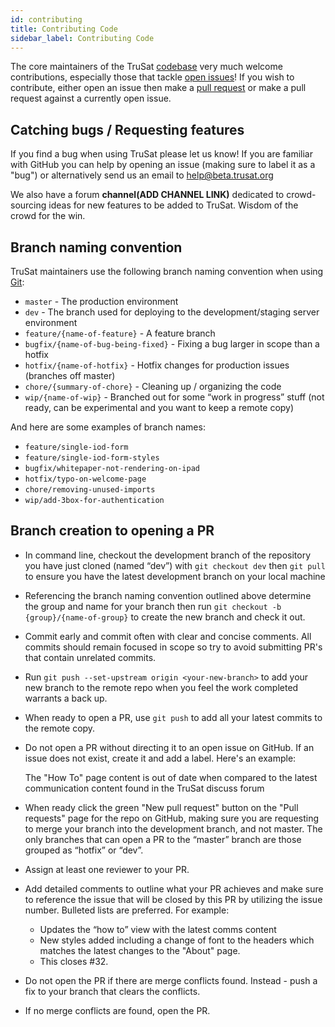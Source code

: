 ```yaml
---
id: contributing
title: Contributing Code
sidebar_label: Contributing Code
---
```


The core maintainers of the TruSat [codebase](https://github.com/consensys-space) very much welcome contributions, especially those that tackle [open issues](https://github.com/consensys-space/trusat-frontend/issues)! If you wish to contribute, either open an issue then make a [pull request](https://help.github.com/en/github/collaborating-with-issues-and-pull-requests/about-pull-requests) or make a pull request against a currently open issue.

## Catching bugs / Requesting features

If you find a bug when using TruSat please let us know! If you are familiar with GitHub you can help by opening an issue (making sure to label it as a "bug") or alternatively send us an email to help@beta.trusat.org

We also have a forum **channel(ADD CHANNEL LINK)** dedicated to crowd-sourcing ideas for new features to be added to TruSat. Wisdom of the crowd for the win.

## Branch naming convention

TruSat maintainers use the following branch naming convention when using [Git](https://en.wikipedia.org/wiki/Git):

- `master` - The production environment
- `dev` - The branch used for deploying to the development/staging server environment
- `feature/{name-of-feature}` - A feature branch
- `bugfix/{name-of-bug-being-fixed}` - Fixing a bug larger in scope than a hotfix
- `hotfix/{name-of-hotfix}` - Hotfix changes for production issues (branches off master)
- `chore/{summary-of-chore}` - Cleaning up / organizing the code
- `wip/{name-of-wip}` - Branched out for some “work in progress” stuff (not ready, can be experimental and you want to keep a remote copy)

And here are some examples of branch names:

- `feature/single-iod-form`
- `feature/single-iod-form-styles`
- `bugfix/whitepaper-not-rendering-on-ipad`
- `hotfix/typo-on-welcome-page`
- `chore/removing-unused-imports`
- `wip/add-3box-for-authentication`

## Branch creation to opening a PR

- In command line, checkout the development branch of the repository you have just cloned (named “dev”) with `git checkout dev` then `git pull` to ensure you have the latest development branch on your local machine
- Referencing the branch naming convention outlined above determine the group and name for your branch then run `git checkout -b {group}/{name-of-group}` to create the new branch and check it out.
- Commit early and commit often with clear and concise comments. All commits should remain focused in scope so try to avoid submitting PR's that contain unrelated commits.
- Run `git push --set-upstream origin <your-new-branch>` to add your new branch to the remote repo when you feel the work completed warrants a back up.
- When ready to open a PR, use `git push` to add all your latest commits to the remote copy.
- Do not open a PR without directing it to an open issue on GitHub. If an issue does not exist, create it and add a label. Here's an example:


    The "How To" page content is out of date when compared to the latest communication content found in the TruSat discuss forum

- When ready click the green "New pull request" button on the "Pull requests" page for the repo on GitHub, making sure you are requesting to merge your branch into the development branch, and not master. The only branches that can open a PR to the “master” branch are those grouped as “hotfix” or “dev”.
- Assign at least one reviewer to your PR.
- Add detailed comments to outline what your PR achieves and make sure to reference the issue that will be closed by this PR by utilizing the issue number. Bulleted lists are preferred. For example:


    - Updates the “how to” view with the latest comms content
    - New styles added including a change of font to the headers which matches the latest changes to the "About" page.
    - This closes #32.

- Do not open the PR if there are merge conflicts found. Instead - push a fix to your branch that clears the conflicts.
- If no merge conflicts are found, open the PR.
